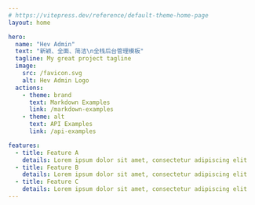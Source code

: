 ```yaml
---
# https://vitepress.dev/reference/default-theme-home-page
layout: home

hero:
  name: "Hev Admin"
  text: "新颖、全面、简洁\n全栈后台管理模板"
  tagline: My great project tagline
  image:
    src: /favicon.svg
    alt: Hev Admin Logo
  actions:
    - theme: brand
      text: Markdown Examples
      link: /markdown-examples
    - theme: alt
      text: API Examples
      link: /api-examples

features:
  - title: Feature A
    details: Lorem ipsum dolor sit amet, consectetur adipiscing elit
  - title: Feature B
    details: Lorem ipsum dolor sit amet, consectetur adipiscing elit
  - title: Feature C
    details: Lorem ipsum dolor sit amet, consectetur adipiscing elit
---
```

